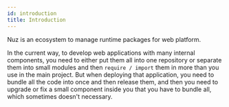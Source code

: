 ```yaml
---
id: introduction
title: Introduction
---
```


Nuz is an ecosystem to manage runtime packages for web platform.

In the current way, to develop web applications with many internal components, you need to either put them all into one repository or separate them into small modules and then `require / import` them in more than you use in the main project. But when deploying that application, you need to bundle all the code into once and then release them, and then you need to upgrade or fix a small component inside you that you have to bundle all, which sometimes doesn't necessary.

